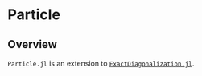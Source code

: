 # Particle

## Overview

`Particle.jl` is an extension to [`ExactDiagonalization.jl`](https://github.com/kyungminlee/ExactDiagonalization.jl).